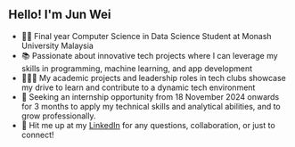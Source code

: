 ## Hello! I'm Jun Wei

<!--
**wongjunwei030203/Wong-Jun-Wei** is a ✨ _special_ ✨ repository because its `README.md` (this file) appears on your GitHub profile.
-->

- 👨‍💻 Final year Computer Science in Data Science Student at Monash University Malaysia
- 📚 Passionate about innovative tech projects where I can leverage my skills in programming, machine learning, and app development
- 🙋🏻‍♂️ My academic projects and leadership roles in tech clubs showcase my drive to learn and contribute to a dynamic tech environment
- 👀 Seeking an internship opportunity from 18 November 2024 onwards for 3 months to apply my technical skills and analytical abilities, and to grow professionally.
- 📨 Hit me up at my [LinkedIn](https://www.linkedin.com/in/wong-jun-wei-288055231/) for any questions, collaboration, or just to connect!
